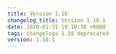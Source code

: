 ```yaml
---
title: Version 1.18
changelog_title: Version 1.18.1
date: 2020-01-31 19:10:30 +0000
tags: changelogs 1.18 deprecated
version: 1.18.1
---
```

<script src="https://gist.github.com/spinnaker-release/0df1df27e7c4c8e2784a0a0eea750a99.js"/>
